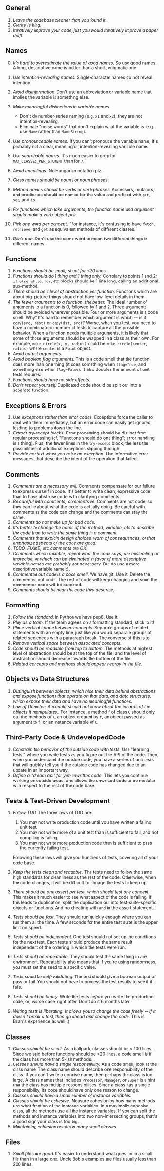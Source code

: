General
-------
1.  *Leave the codebase cleaner than you found it.*
2.  *Clarity is king.*
3.  *Iteratively improve your code, just you would iteratively improve a paper draft.*


Names
-----
0.  *It's hard to overestimate the value of good names.*
    So use good names. A long, descriptive name is better than a short, enigmatic one.
1.  *Use intention-revealing names.*
    Single-character names do not reveal intention.
2.  *Avoid disinformation.*
    Don't use an abbreviation or variable name that implies the variable is something else.

3.  *Make meaningful distinctions in variable names.*
    * Don't do number-series naming (e.g. `x1` and `x2`); they are not intention-revealing.
    * Eliminate "noise words" that don't explain what the variable is (e.g. use `Name` rather than `NameString`).

4.  *Use pronounceable names.*
    If you can't pronouce the variable name, it's probably not a clear, meaningful, intention-revealing variable name.
5.  *Use searchable names.*
    It's much easier to grep for `MAX_CLASSES_PER_STUDENT` than for `7`.
6.  *Avoid encodings.*
    No Hungarian notation plz.
7.  *Class names should be nouns or noun phrases.*
8.  *Method names should be verbs or verb phrases.*
    Accessors, mutators, and predicates should be named for the value and prefixed with `get`, `set`, and `is`.
9. *For functions which take arguments, the function name and argument should make a verb-object pair.*
10.  *Pick one word per concept.*
    "For instance, it's confusing to have `fetch`, `retrieve`, and `get` as equivalent methods of different classes.`
11. *Don't pun.*
    Don't use the same word to mean two different things in different names.

Functions
----------
1. *Functions should be small; shoot for <20 lines.*
2. *Functions should do 1 thing and 1 thing only.*
    Corrolary to points 1 and 2: `if`, `else`, `while`, `for`, etc blocks should be 1 line long, calling an additional sub-method.
3.  *There should be 1 level of abstraction per function.*
    Functions which are about big-picture things should not have low-level
    details in them.
4.  *The fewer arguments to a function, the better.*
    The ideal number of arguments to a function is 0, followed by 1 and 2. Three arguments should be avoided wherever possible. Four or more arguments is a code smell. Why? It's hard to remember which argument is which -- is it `copy(src, dest)` or `copy(dst, src)`? Worse, when you test, you need to have a combinatoric number of tests to capture all the possible behavior. When a function needs multiple arguments, it is likely that some of those arguments should be wrapped in a class as their own. For example, `make_circle(x, y, radius)` could be `make_circle(center, radius)` where `center` is a `Point` object.
5.  *Avoid output arguments.*
6.  *Avoid boolean flag arguments.*
    This is a code smell that the function does more than one thing (it does something when `flag=True`, and something else when `flag=False`). It also doubles the amount of unit tests requires.
7.  *Functions should have no side effects.*
8.  *Don't repeat yourself.*
    Duplicated code should be split out into a separate function.


Exceptions & Errors
--------------------
1.  *Use exceptions rather than error codes.*
    Exceptions force the caller to deal with them immediately, but an error code can easily get ignored, leading to problems down the line.
2.  *Extract try-except blocks.*
    Error processing should be distinct from regular processing (cf. "Functions should do one thing"; error handling is a thing). Plus, the fewer lines in the `try-except` block, the less the possibilities of additional exceptions slipping through.
3.  *Provide context when you raise an exception.*
    Use informative error messages, that describe the intent of the operation that failed.


Comments
--------
1.  *Comments are a necessary evil.*
    Comments compensate for our failure to express ourself in code. It's better to write clean, expressive code than to have abstruse code with clarifying comments.
2.  *Be careful with comments; comments lie.*
    Comments are not code, so they can lie about what the code is actually doing. Be careful with comments as the code can change and the comments can stay the same.
3.  *Comments do not make up for bad code.*
4.  *It's better to change the name of the method, variable, etc to describe the code than to write the same thing in a comment.*
5.  *Comments that explain design choices, warn of consequences, or that emphasize aspects of the code are good.*
6.  *TODO, FIXME, etc comments are OK.*
7.  *Comments which mumble, repeat what the code says, are misleading or imprecise, or which can be eliminated in favor of more descriptive variable names are probably not necessary.*
    But do use a more descriptive variable name :).
8.  *Commented out code is a code smell.*
    We have git. Use it. Delete the commented out code. The rest of code will keep changing and soon the commented code will be outdated.
9.  *Comments should be near the code they describe.*

Formatting
----------
1.  *Follow the standard.*
    In Python we have pep8. Use it.
2.  *Play as a team.*
    If the team agrees on a formatting standard, stick to it!
3.  *Place vertical space between concepts.*
    Separate groups of related statements with an empty line, just like you would separate groups of related sentences with a paragraph break. The converse of this is to
4.  *Remove vertical space between associated concepts.*
5.  *Code should be readable from top to bottom.*
    The methods at highest level of abstraction should be at the top of the file, and the level of abstraction should decrease towards the bottom of the file.
6.  *Related concepts and methods should appear nearby in the file.*


Objects vs Data Structures
--------------------------
1.  *Distinguish between objects, which hide their data behind abstractions and expose functions that operate on that data, and data structures, which expose their data and have no meaningful functions.*
2.  *Law of Demeter: A module should not know about the innards of the objects it manipulates.*.
    For instance, a method `f` of class `C` should only call the methods of `C`, an object created by `f`, an object passed as argument to `f`, or an instance variable of `C`.


Third-Party Code & UndevelopedCode
----------------------------------
1.  *Constrain the behavior of the outside code with tests.*
    Use "learning tests," where you write tests as you figure out the API of the code. Then, when you understand the outside code, you have a series of unit tests that will quickly tell you if the outside code has changed due to an update in an important way.
2.  *Define a "dream api" for yet-unwritten code.*
    This lets you continue working on outside areas, and allows the unwritted code to be modular with respect to the rest of the code base.


Tests & Test-Driven Development
-------------------------------
1.  *Follow TDD.*
    The three laws of TDD are:
    1.  You may not write production code until you have written a failing unit test.
    2.  You may not write more of a unit test than is sufficient to fail, and not compiling is failing.
    3.  You may not write more production code than is sufficient to pass the currenlty failing test.

    Following these laws will give you hundreds of tests, covering all of your code base.
2.  *Keep the tests clean and readable.*
    The tests need to follow the same high standards for cleanliness as the rest of the code. Otherwise, when the code changes, it will be difficult to chnage the tests to keep up.
3.  *There should be one assert per test, which should test one concept.*
    This makes it much easier to see what aspect of the code is failing. If this leads to duplication, split the duplication out into test-suite-specific objects or functions. And no cheating with `and` in the assert statement.
4.  *Tests should be fast.*
    They should run quickly enough where you can run them all the time. A few seconds for the entire test suite is the upper limit on speed.
5.  *Tests should be independent.*
    One test should not set up the conditions for the next test. Each tests should produce the same result independent of the ordering in which the tests were run.
6.  *Tests should be repeatable.*
    They should test the same thing in any environment. Repeatability also means that if you're using randomness, you must set the seed to a specific value.
7.  *Tests sould be self-validating.*
    The test should give a boolean output of pass or fail. You should not have to process the test results to see if it fails.
8.  *Tests should be timely.*
    Write the tests *before* you write the production code, or, worse case, right after. Don't do it 6 months later.
9.  *Writing tests is liberating. It allows you to change the code freely -- if it doesn't break a test, then go ahead and change the code.*
    This is Brian's experience as well :)



Classes
-------
1.  *Classes should be small.*
    As a ballpark, classes should be < 100 lines. Since we said before functions should be <20 lines, a code smell is if the class has more than 5-ish methods.
2.  *Classes should have a single responsibility.*
    As a code smell, look at the class name. The class name should describe one responsibility of the class. If you can't write a concise name, then perhaps the class is too large. A class names that includes `Processor`, `Manager`, or `Super` is a hint that the class has multiple responsibilities. Since a class has a single responsibility, its code should have only one reason to change.
3.  *Classes should have a small number of instance variables.*
4.  *Classes should be cohesive.*
    Measure cohesion by how many methods use what fraction of the instance variables. In a maximally cohesive class, all the methods use all the instance variables. If you can split the methods and instance variables into two non-intersecting groups, that's a good sign your class is too big.
5.  *Maintaining cohesion results in many small classes.*


Files
-----
1.  *Small files are good.*
    It's easier to understand what goes on in a small file than in a large one. Uncle Bob's examples are files usually less than 200 lines.


